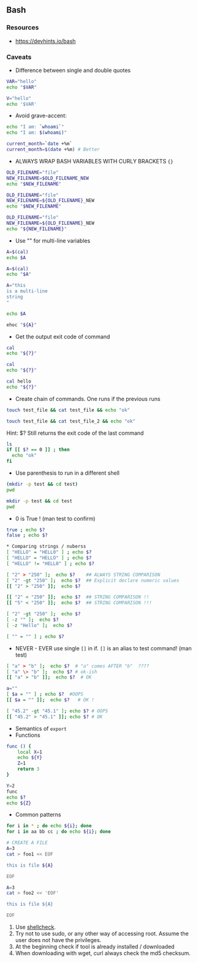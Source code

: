 
## Bash 
### Resources
* https://devhints.io/bash

### Caveats

* Difference between single and double quotes  
```bash
VAR="hello"
echo "$VAR"
```

```bash
V="hello"
echo '$VAR'
```

* Avoid grave-accent:
```bash
echo "I am: `whoami`"
echo "I am: $(whoami)"

current_month=`date +%m`
current_month=$(date +%m) # Better 
```

* ALWAYS WRAP BASH VARIABLES WITH CURLY BRACKETS ```{}```

```bash
OLD_FILENAME="file"
NEW_FILENAME=$OLD_FILENAME_NEW
echo "$NEW_FILENAME"
```

```bash
OLD_FILENAME="file"
NEW_FILENAME=${OLD_FILENAME}_NEW
echo "$NEW_FILENAME"
```

```bash
OLD_FILENAME="file"
NEW_FILENAME=${OLD_FILENAME}_NEW
echo "${NEW_FILENAME}"
```

* Use "" for multi-line variables 
```bash
A=$(cal)
echo $A
```

```bash
A=$(cal)
echo "$A"
```

```bash
A="this
is a multi-line
string
"

echo $A

ehoc "${A}"
```

* Get the output exit code of command

```bash
cal
echo "${?}"
```

```bash
cal
echo "${?}"
```

```bash
cal hello
echo "${?}"
```

* Create chain of commands. One runs if the previous runs 
```bash
touch test_file && cat test_file && echo "ok" 
```

```bash
touch test_file && cat test_file_2 && echo "ok" 
```

Hint: $? Still returns the exit code of the last command

```bash
ls
if [[ $? == 0 ]] ; then
  echo "ok"
fi
```

* Use parenthesis to run in a different shell

```bash
(mkdir -p test && cd test)
pwd
```

```bash
mkdir -p test && cd test
pwd
```

* 0 is True !  (man test to confirm)
```bash
true ; echo $?
false ; echo $? 

* Comparing strings / nuberss
[ "HELLO" = "HELL0" ] ; echo $?
[ "HELLO" = "HELLO" ] ; echo $?
[ "HELLO" != "HELL0" ] ; echo $?

[ "2" > "250" ];  echo $?    ## ALWAYS STRING COMPARISON
[ "2" -gt "250" ];  echo $?  ## Explicit declare numeric values
[[ "2" > "250" ]];  echo $?

[[ "2" < "250" ]];  echo $?  ## STRING COMPARISON !!
[[ "5" < "250" ]];  echo $?  ## STRING COMPARISON !!!

[ "2" -gt "250" ];  echo $?
[ -z "" ];  echo $?
[ -z "Hello" ];  echo $?

[ "" = "" ] ; echo $?


```

* NEVER - EVER use single ```[]``` in if. ```[]``` is an alias to test command! (man test)
```bash
[ "a" > "b" ];  echo $?  # "a" comes AFTER "b"  ???? 
[ "a" \> "b" ];  echo $? # ok-ish
[[ "a" > "b" ]];  echo $?  # OK

a=""
[ $a = "" ] ; echo $?  #OOPS 
[[ $a = "" ]];  echo $?   # OK !

[ "45.2" -gt "45.1" ]; echo $? # OOPS
[[ "45.2" > "45.1" ]]; echo $? # OK
```

* Semantics of ```export```
* Functions 
```bash
func () {
	local X=1
	echo ${Y}
	Z=1
	return 3
}

Y=2
func
echo $?
echo ${Z}

```

* Common patterns
```bash
for i in * ; do echo ${i}; done
for i in aa bb cc ; do echo ${i}; done

# CREATE A FILE
A=3
cat > foo1 << EOF 

this is file ${A}

EOF

A=3
cat > foo2 << 'EOF' 

this is file ${A}

EOF

```

1. Use [shellcheck](https://www.shellcheck.net/).
2. Try not to use sudo, or any other way of accessing root. Assume the user does not have the privileges. 
3. At the beginning check if tool is already installed / downloaded
4. When downloading with wget, curl always check the md5 checksum. 



